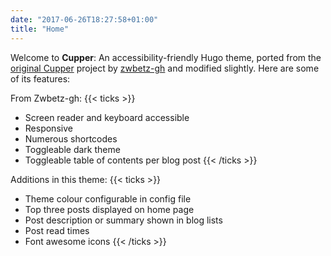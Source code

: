 ```yaml
---
date: "2017-06-26T18:27:58+01:00"
title: "Home"
---
```


Welcome to **Cupper**: An accessibility-friendly Hugo theme, ported from the [original Cupper](https://github.com/ThePacielloGroup/cupper) project by [zwbetz-gh](https://github.com/zwbetz-gh/cupper-hugo-theme) and modified slightly. Here are some of its features:

From Zwbetz-gh:
{{< ticks >}}
* Screen reader and keyboard accessible
* Responsive
* Numerous shortcodes
* Toggleable dark theme
* Toggleable table of contents per blog post
{{< /ticks >}}

Additions in this theme:
{{< ticks >}}
* Theme colour configurable in config file
* Top three posts displayed on home page
* Post description or summary shown in blog lists
* Post read times
* Font awesome icons
{{< /ticks >}}